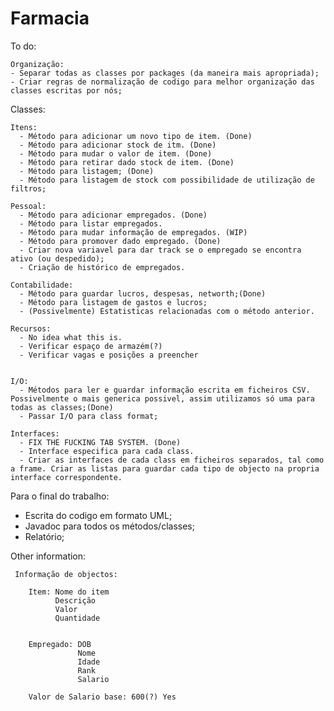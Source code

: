 # Farmacia

To do:

	Organização:
    - Separar todas as classes por packages (da maneira mais apropriada);
    - Criar regras de normalização de codigo para melhor organização das classes escritas por nós;

Classes:

    Itens:
      - Método para adicionar um novo tipo de item. (Done)
      - Método para adicionar stock de itm. (Done)
      - Método para mudar o valor de item. (Done)
      - Método para retirar dado stock de item. (Done)
      - Método para listagem; (Done)
      - Método para listagem de stock com possibilidade de utilização de filtros;
			
    Pessoal:
      - Método para adicionar empregados. (Done)
      - Método para listar empregados.
      - Método para mudar informação de empregados. (WIP)
      - Método para promover dado empregado. (Done)
      - Criar nova variavel para dar track se o empregado se encontra ativo (ou despedido);
      - Criação de histórico de empregados.
			
    Contabilidade:
      - Método para guardar lucros, despesas, networth;(Done)
      - Método para listagem de gastos e lucros;
      - (Possivelmente) Estatisticas relacionadas com o método anterior.
			
    Recursos:
      - No idea what this is.
      - Verificar espaço de armazém(?)
      - Verificar vagas e posições a preencher
      
			
    I/O:
      - Métodos para ler e guardar informação escrita em ficheiros CSV. Possivelmente o mais generica possivel, assim utilizamos só uma para todas as classes;(Done)
      - Passar I/O para class format;
			
    Interfaces:
      - FIX THE FUCKING TAB SYSTEM. (Done)
      - Interface especifica para cada class.
      - Criar as interfaces de cada class em ficheiros separados, tal como a frame. Criar as listas para guardar cada tipo de objecto na propria interface correspondente.


Para o final do trabalho:
  - Escrita do codigo em formato UML;
  - Javadoc para todos os métodos/classes;
  - Relatório;


Other information:

     Informação de objectos:
		 
        Item: Nome do item
              Descrição
              Valor
              Quantidade
             
        
        Empregado: DOB
                   Nome
                   Idade
                   Rank
                   Salario

        Valor de Salario base: 600(?) Yes
    
      
  

